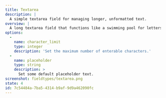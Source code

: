 ```yaml
---
title: Textarea
description: |
  A simple textarea field for managing longer, unformatted text.
overview: |
  A long textarea field that functions like a swimming pool for letters and numbers on a hot day. Everyone is welcome and they can stay as long as they want.
options:
  -
    name: character_limit
    type: integer
    description: 'Set the maximum number of enterable characters.'
  -
    name: placeholder
    type: string
    description: >
      Set some default placeholder text.
screenshot: fieldtypes/textarea.png
state: 4
id: 7c54484a-7ba5-4314-b9af-9d9a462090fc
---
```


